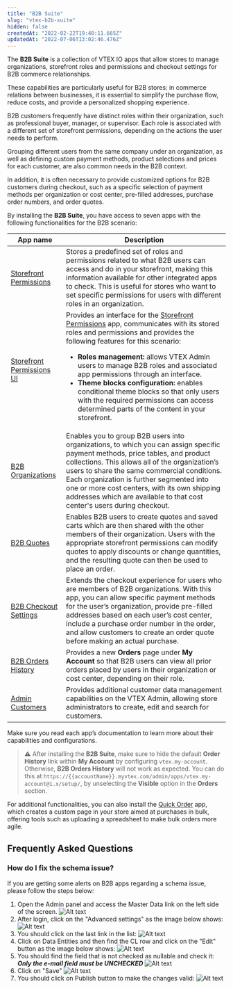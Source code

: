 ```yaml
---
title: "B2B Suite"
slug: "vtex-b2b-suite"
hidden: false
createdAt: "2022-02-22T19:40:11.665Z"
updatedAt: "2022-07-06T13:02:46.476Z"
---
```


The **B2B Suite** is a collection of VTEX IO apps that allow stores to manage organizations, storefront roles and permissions and checkout settings for B2B commerce relationships.

These capabilities are particularly useful for B2B stores: in commerce relations between businesses, it is essential to simplify the purchase flow, reduce costs, and provide a personalized shopping experience.

B2B customers frequently have distinct roles within their organization, such as professional buyer, manager, or supervisor. Each role is associated with a different set of storefront permissions, depending on the actions the user needs to perform.

Grouping different users from the same company under an organization, as well as defining custom payment methods, product selections and prices for each customer, are also common needs in the B2B context.

In addition, it is often necessary to provide customized options for B2B customers during checkout, such as a specific selection of payment methods per organization or cost center, pre-filled addresses, purchase order numbers, and order quotes.

By installing the **B2B Suite**, you have access to seven apps with the following functionalities for the B2B scenario:

| **App name** | **Description** |
|--|--|
| [Storefront Permissions](https://developers.vtex.com/docs/guides/vtex-storefront-permissions) | Stores a predefined set of roles and permissions related to what B2B users can access and do in your storefront, making this information available for other integrated apps to check. This is useful for stores who want to set specific permissions for users with different roles in an organization. |
| [Storefront Permissions UI](https://developers.vtex.com/docs/guides/vtex-storefront-permissions-ui) | Provides an interface for the [Storefront Permissions](https://developers.vtex.com/docs/guides/vtex-storefront-permissions) app, communicates with its stored roles and permissions and provides the following features for this scenario: <ul><li><b>Roles management:</b> allows VTEX Admin users to manage B2B roles and associated app permissions through an interface.</li>  <li><b>Theme blocks configuration:</b> enables conditional theme blocks so that only users with the required permissions can access determined parts of the content in your storefront.</li></ul> |
| [B2B Organizations](https://developers.vtex.com/docs/guides/vtex-b2b-organizations) | Enables you to group B2B users into organizations, to which you can assign specific payment methods, price tables, and product collections. This allows all of the organization’s users to share the same commercial conditions. Each organization is further segmented into one or more cost centers, with its own shipping addresses which are available to that cost center's users during checkout. |
| [B2B Quotes](https://developers.vtex.com/vtex-developer-docs/docs/vtex-b2b-quotes) | Enables B2B users to create quotes and saved carts which are then shared with the other members of their organization. Users with the appropriate storefront permissions can modify quotes to apply discounts or change quantities, and the resulting quote can then be used to place an order. |
| [B2B Checkout Settings](https://developers.vtex.com/docs/guides/vtex-b2b-checkout-settings) | Extends the checkout experience for users who are members of B2B organizations. With this app, you can allow specific payment methods for the user’s organization, provide pre-filled addresses based on each user’s cost center, include a purchase order number in the order, and allow customers to create an order quote before making an actual purchase. |
| [B2B Orders History](https://github.com/vtex-apps/b2b-orders-history) | Provides a new **Orders** page under **My Account** so that B2B users can view all prior orders placed by users in their organization or cost center, depending on their role. |
| [Admin Customers](https://developers.vtex.com/vtex-developer-docs/docs/vtex-admin-customers) | Provides additional customer data management capabilities on the VTEX Admin, allowing store administrators to create, edit and search for customers. |

Make sure you read each app’s documentation to learn more about their capabilities and configurations.

> ⚠️ After installing the **B2B Suite**, make sure to hide the default **Order History** link within **My Account** by configuring `vtex.my-account`. Otherwise, **B2B Orders History** will not work as expected. You can do this at `https://{{accountName}}.myvtex.com/admin/apps/vtex.my-account@1.x/setup/`, by unselecting the **Visible** option in the **Orders** section.

For additional functionalities, you can also install the [Quick Order](https://developers.vtex.com/vtex-developer-docs/docs/vtex-quickorder) app, which creates a custom page in your store aimed at purchases in bulk, offering tools such as uploading a spreadsheet to make bulk orders more agile.

## Frequently Asked Questions

### How do I fix the schema issue?

If you are getting some alerts on B2B apps regarding a schema issue, please follow the steps below:

1) Open the Admin panel and access the Master Data link on the left side of the screen.
   ![Alt text](https://raw.githubusercontent.com/vtex-apps/b2b-suite/main/docs/assets/schema-1.png "First step")
2) After login, click on the "Advanced settings" as the image below shows:
   ![Alt text](https://raw.githubusercontent.com/vtex-apps/b2b-suite/main/docs/assets/schema-2.png "Second step")
3) You should click on the last link in the list:
   ![Alt text](https://raw.githubusercontent.com/vtex-apps/b2b-suite/main/docs/assets/schema-3.png "Third step")
4) Click on Data Entities and then find the CL row and click on the "Edit" button as the image below shows:
   ![Alt text](https://raw.githubusercontent.com/vtex-apps/b2b-suite/main/docs/assets/schema-4.png "Fourth step")
5) You should find the field that is not checked as nullable and check it: ***Only the e-mail field must be UNCHECKED***
   ![Alt text](https://raw.githubusercontent.com/vtex-apps/b2b-suite/main/docs/assets/schema-5.png "Fifth step")
6) Click on "Save"
  ![Alt text](https://raw.githubusercontent.com/vtex-apps/b2b-suite/main/docs/assets/schema-6.png "Sixth step")
7) You should click on Publish button to make the changes valid:
   ![Alt text](https://raw.githubusercontent.com/vtex-apps/b2b-suite/main/docs/assets/schema-7.png "Seventh step")
